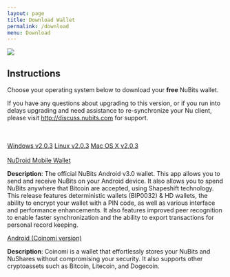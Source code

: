 ```yaml
---
layout: page
title: Download Wallet
permalink: /download
menu: Download
---
```

<div class="download-wallet">
  <div class="logo">
    <img src="{{ site.url }}/assets/img/global/logo-nu.png">
  </div>
  <div class="details">
    <h2>Instructions</h2>
    <p>Choose your operating system below to download your <b>free</b> NuBits wallet.
    <p>If you have any questions about upgrading to this version, or if you run into delays upgrading and need assistance to re-synchronize your Nu client, please visit <a href="http://discuss.nubits.com">http://discuss.nubits.com</a> for support.</p>
    <br><br>
    <div class="download-options">
      <a href="https://bitbucket.org/JordanLeePeershares/nubit/downloads/nu-2.0.3-win-gitian.zip" class="windows"><span>Windows v2.0.3</span></a>
      <a href="https://bitbucket.org/JordanLeePeershares/nubit/downloads/nu-2.0.3-linux-gitian.zip" class="linux"><span>Linux v2.0.3</span></a>
      <a href="https://bitbucket.org/JordanLeePeershares/nubit/downloads/nu-2.0.3-osx.dmg" class="mac"><span>Mac OS X v2.0.3</span></a><br><br>
       <a href="https://play.google.com/store/apps/details?id=com.matthewmitchell.nubits_android_wallet&hl=en" class="btn-large btn btn-info">NuDroid Mobile Wallet</a>
       <p><b>Description</b>: The official NuBits Android v3.0 wallet. This app allows you to send and receive NuBits on your Android device. It also allows you to spend NuBits anywhere that Bitcoin are accepted, using Shapeshift technology. This release features deterministic wallets (BIP0032) & HD wallets, the ability to encrypt your wallet with a PIN code, as well as various interface and performance enhancements. It also features improved peer recognition to enable faster synchronization and the ability to export transactions for personal record keeping. </p>
       <a href="https://play.google.com/store/apps/details?id=com.coinomi.wallet" class="btn-large btn btn-info">Android (Coinomi version)</a>
       <p><b>Description</b>: Coinomi is a wallet that effortlessly stores your NuBits and NuShares without compromising your security. It also supports other cryptoassets such as Bitcoin, Litecoin, and Dogecoin.</p>
    </div>
  </div>
</div>

<br>
